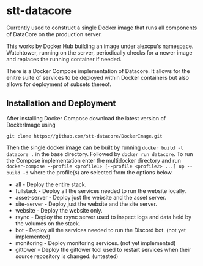 # stt-datacore

Currently used to construct a single Docker image that runs all components of DataCore on the production server.

This works by Docker Hub building an image under alexcpu's namespace. Watchtower, running on the server, periodically checks for a newer image and replaces the running container if needed.

There is a Docker Compose implementation of Datacore. It allows for the enitre suite of services to be deployed within Docker containers but also allows for deployment of subsets thereof.

## Installation and Deployment

After installing Docker Compose download the latest version of DockerImage using
```
git clone https://github.com/stt-datacore/DockerImage.git
```
Then the single docker image can be built by running `docker build -t datacore .` in the base directory. Followed by `docker run datacore`. To run the Compose 
implementation enter the multidocker directory and run `docker-compose --profile <profile1> [--profile <profile2> ...] up --build -d` where the profile(s) are selected from the options below.

* all - Deploy the entire stack.
* fullstack - Deploy all the services needed to run the website locally. 
* asset-server - Deploy just the website and the asset server.
* site-server - Deploy just the website and the site server.
* website - Deploy the website only.
* rsync - Deploy the rsync server used to inspect logs and data held by the volumes on the stack.
* bot - Deploy all the services needed to run the Discord bot. (not yet implemented)
* monitoring - Deploy monitoring services. (not yet implemented)
* gittower - Deploy the gittower tool used to restart services when their source repository is changed. (untested)
